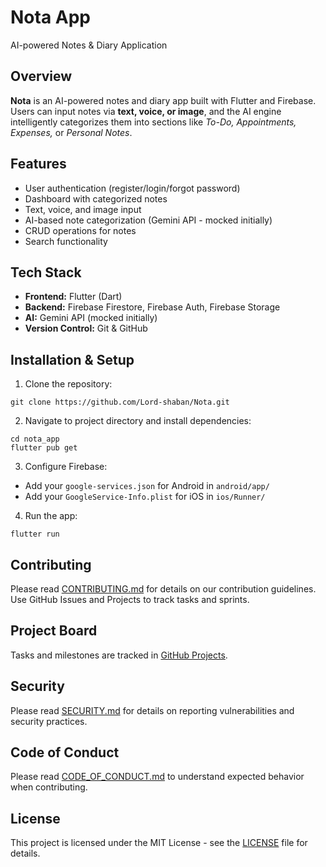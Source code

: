# Nota App
AI-powered Notes & Diary Application

## Overview
**Nota** is an AI-powered notes and diary app built with Flutter and Firebase.  
Users can input notes via **text, voice, or image**, and the AI engine intelligently categorizes them into sections like *To-Do, Appointments, Expenses,* or *Personal Notes*.

## Features
- User authentication (register/login/forgot password)
- Dashboard with categorized notes
- Text, voice, and image input
- AI-based note categorization (Gemini API - mocked initially)
- CRUD operations for notes
- Search functionality

## Tech Stack
- **Frontend:** Flutter (Dart)
- **Backend:** Firebase Firestore, Firebase Auth, Firebase Storage
- **AI:** Gemini API (mocked initially)
- **Version Control:** Git & GitHub

## Installation & Setup

1. Clone the repository:
```
git clone https://github.com/Lord-shaban/Nota.git
```

2. Navigate to project directory and install dependencies:
```
cd nota_app
flutter pub get
```

3. Configure Firebase:
- Add your `google-services.json` for Android in `android/app/`
- Add your `GoogleService-Info.plist` for iOS in `ios/Runner/`

4. Run the app:
```
flutter run
```

## Contributing
Please read [CONTRIBUTING.md](CONTRIBUTING.md) for details on our contribution guidelines.  
Use GitHub Issues and Projects to track tasks and sprints.

## Project Board
Tasks and milestones are tracked in [GitHub Projects](https://github.com/Lord-shaban/Nota/projects).

## Security
Please read [SECURITY.md](SECURITY.md) for details on reporting vulnerabilities and security practices.

## Code of Conduct
Please read [CODE_OF_CONDUCT.md](CODE_OF_CONDUCT.md) to understand expected behavior when contributing.

## License
This project is licensed under the MIT License - see the [LICENSE](LICENSE) file for details.
